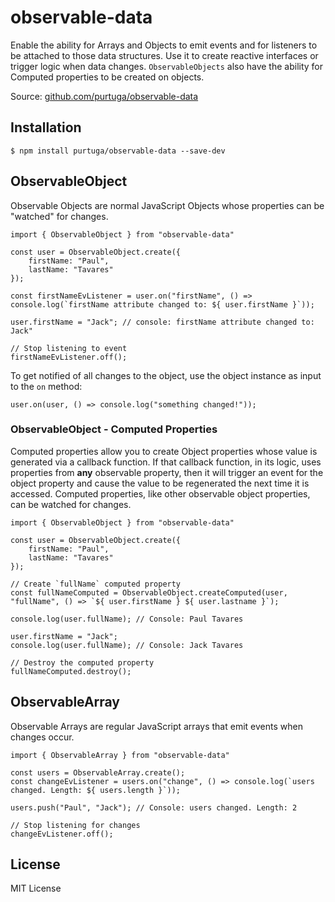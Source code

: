 # observable-data

Enable the ability for Arrays and Objects to emit events and for listeners to be attached to those data structures. Use it to create reactive interfaces or trigger logic when data changes. `ObservableObjects` also have the ability for Computed properties to be created on objects.

Source: [github.com/purtuga/observable-data](https://github.com/purtuga/observable-data)

## Installation

```
$ npm install purtuga/observable-data --save-dev
```

## ObservableObject

Observable Objects are normal JavaScript Objects whose properties can be "watched" for changes. 

```
import { ObservableObject } from "observable-data"

const user = ObservableObject.create({
    firstName: "Paul", 
    lastName: "Tavares" 
});

const firstNameEvListener = user.on("firstName", () => console.log(`firstName attribute changed to: ${ user.firstName }`));

user.firstName = "Jack"; // console: firstName attribute changed to: Jack"

// Stop listening to event
firstNameEvListener.off();
```

To get notified of all changes to the object, use the object instance as input to the `on` method:

```
user.on(user, () => console.log("something changed!"));
```

### ObservableObject - Computed Properties

Computed properties allow you to create Object properties whose value is generated via a callback function. If that callback function, in its logic, uses properties from __any__ observable property, then it will trigger an event for the object property and cause the value to be regenerated the next time it is accessed. Computed properties, like other observable object properties, can be watched for changes.


```
import { ObservableObject } from "observable-data"

const user = ObservableObject.create({
    firstName: "Paul", 
    lastName: "Tavares" 
});

// Create `fullName` computed property
const fullNameComputed = ObservableObject.createComputed(user, "fullName", () => `${ user.firstName } ${ user.lastname }`);

console.log(user.fullName); // Console: Paul Tavares

user.firstName = "Jack";
console.log(user.fullName); // Console: Jack Tavares

// Destroy the computed property
fullNameComputed.destroy();
```


## ObservableArray

Observable Arrays are regular JavaScript arrays that emit events when changes occur. 

```
import { ObservableArray } from "observable-data"

const users = ObservableArray.create();
const changeEvListener = users.on("change", () => console.log(`users changed. Length: ${ users.length }`));

users.push("Paul", "Jack"); // Console: users changed. Length: 2

// Stop listening for changes
changeEvListener.off();
```

## License

MIT License